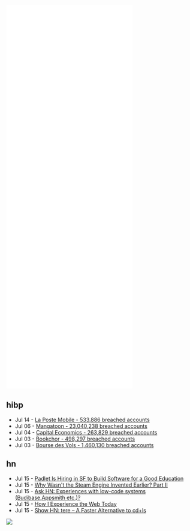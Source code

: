 ![Metrics](https://raw.githubusercontent.com/phixion/phixion/master/metrics.svg)

## hibp

<!--
for https://github.com/phixion/phixion/blob/main/.github/workflows/feeds.yml
-->
<!--START_SECTION:haveibeenpwnd-->
- Jul 14 - [La Poste Mobile - 533,886 breached accounts](https://haveibeenpwned.com/PwnedWebsites#LaPosteMobile)
- Jul 06 - [Mangatoon - 23,040,238 breached accounts](https://haveibeenpwned.com/PwnedWebsites#Mangatoon)
- Jul 04 - [Capital Economics - 263,829 breached accounts](https://haveibeenpwned.com/PwnedWebsites#CapialEconomics)
- Jul 03 - [Bookchor - 498,297 breached accounts](https://haveibeenpwned.com/PwnedWebsites#Bookchor)
- Jul 03 - [Bourse des Vols - 1,460,130 breached accounts](https://haveibeenpwned.com/PwnedWebsites#BourseDesVols)
<!--END_SECTION:haveibeenpwnd-->

## hn

<!--
for https://github.com/phixion/phixion/blob/main/.github/workflows/feeds.yml
-->
<!--START_SECTION:hn-->
- Jul 15 - [Padlet Is Hiring in SF to Build Software for a Good Education](https://padlet.jobs)
- Jul 15 - [Why Wasn't the Steam Engine Invented Earlier? Part II](https://antonhowes.substack.com/p/age-of-invention-why-wasnt-the-steam-cc8)
- Jul 15 - [Ask HN: Experiences with low-code systems (Budibase,Appsmith etc.)?](https://news.ycombinator.com/item?id=32106380)
- Jul 15 - [How I Experience the Web Today](https://how-i-experience-web-today.com/detail.html)
- Jul 15 - [Show HN: tere – A Faster Alternative to cd+ls](https://github.com/mgunyho/tere)
<!--END_SECTION:hn-->

<!--
for https://yhype.me
-->
![](https://hit.yhype.me/github/profile?user_id=13013670)
